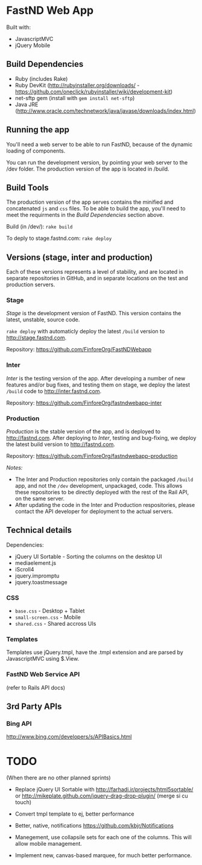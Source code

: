 # FastND Web App

Built with:

* JavascriptMVC
* jQuery Mobile


## Build Dependencies

* Ruby (includes Rake)
* Ruby DevKit (http://rubyinstaller.org/downloads/ - https://github.com/oneclick/rubyinstaller/wiki/development-kit)
* net-sftp gem (install with `gem install net-sftp`)
* Java JRE (http://www.oracle.com/technetwork/java/javase/downloads/index.html)


## Running the app

You'll need a web server to be able to run FastND, because of the dynamic loading of components.

You can run the development version, by pointing your web server to the /dev folder.
The production version of the app is located in /build.

## Build Tools

The production version of the app serves contains the minified and concatenated `js` and `css` files. To be able to build the app, you'll need to meet the requirments in the *Build Dependencies* section above.

Build (in /dev/):
`rake build`

To deply to stage.fastnd.com:
`rake deploy`

## Versions (stage, inter and production)

Each of these versions represents a level of stability, and are located in separate repositories in GitHub, and in separate locations on the test and production servers.

### Stage

*Stage* is the development version of FastND. This version contains the latest, unstable, source code.

`rake deploy` with automaticly deploy the latest `/build` version to http://stage.fastnd.com.

Repository: https://github.com/FinforeOrg/FastNDWebapp

### Inter

*Inter* is the testing version of the app. After developing a number of new features and/or bug fixes, and testing them on stage, we deploy the latest `/build` code to http://inter.fastnd.com.

Repository: https://github.com/FinforeOrg/fastndwebapp-inter

### Production

*Production* is the stable version of the app, and is deployed to http://fastnd.com. After deploying to *Inter*, testing and bug-fixing, we deploy the latest build version to http://fastnd.com.

Repository: https://github.com/FinforeOrg/fastndwebapp-production

*Notes:* 

* The Inter and Production repositories only contain the packaged `/build` app, and not the `/dev` development, unpackaged, code. This allows these repositories to be directly deployed with the rest of the Rail API, on the same server.
* After updating the code in the Inter and Production respositories, please contact the API developer for deployment to the actual servers.



## Technical details

Dependencies:

* jQuery UI Sortable - Sorting the columns on the desktop UI
* mediaelement.js
* iScroll4
* jquery.impromptu
* jquery.toastmessage

### CSS

* `base.css` - Desktop + Tablet
* `small-screen.css` - Mobile
* `shared.css` - Shared accross UIs

### Templates

Templates use jQuery.tmpl, have the .tmpl extension and are parsed by JavascriptMVC using $.View.

### FastND Web Service API

(refer to Rails API docs)


## 3rd Party APIs

### Bing API
http://www.bing.com/developers/s/APIBasics.html


# TODO

(When there are no other planned sprints)

* Replace jQuery UI Sortable with 
	http://farhadi.ir/projects/html5sortable/
	or
	http://mikeplate.github.com/jquery-drag-drop-plugin/ (merge si cu touch)
	
* Convert tmpl template to ej, better performance
* Better, native, notifications https://github.com/kbjr/Notifications
* Manegement, use collapsile sets for each one of the columns. This will allow mobile management.
* Implement new, canvas-based marquee, for much better performance.